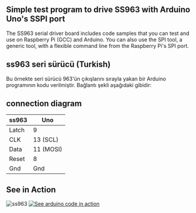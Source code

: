 ## Simple test program to drive SS963 with Arduino Uno's SSPI port
The SS963 serial driver board includes code samples that you can test and use on Raspberry Pi (GCC) and Arduino.
You can also use the SPI tool, a generic tool, with a flexible command line from the Raspberry Pi's SPI port.

## ss963 seri sürücü (Turkish)
Bu örnekte seri sürücü 963'ün çıkışlarını sırayla yakan bir Arduino programının kodu verilmiştir. Bağlantı şekli aşağıdaki gibidir:

 ## connection diagram
 
  |ss963  | Uno|         
  |-------|-----------|         
  |Latch|   9           |
  |CLK|     13  (SCL)   |
  |Data|    11  (MOSI)  |
  |Reset|   8           |
  |Gnd|     Gnd         |


## See in Action
![ss963]()
[![See arduino code in action](http://www.tankado.com/wp-content/uploads/2018/01/2018-01-26_5-41-11.png)](https://www.youtube.com/watch?v=2ZBsiXzz8tk&feature=youtu.be)
